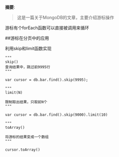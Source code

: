 
__摘要__:

> 这是一篇关于MongoDB的文章，主要介绍游标操作


<!--more-->
游标有个forEach函数可以直接被调用来循环

##游标在分页中的应用

利用skip和limit函数实现

```
"""
skip()
查询结果中，跳过前9995行
"""

var cursor = db.bar.find().skip(9995);
```

```
"""
limit(N)

限制取出结果，只取前N个
"""

var cursor = db.bar.find().skip(9000).limit(10)
```

```
"""
toArray()

将游标的结果变成一个数组
"""

cursor.toArray()
```


